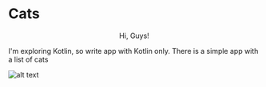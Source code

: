 # Cats

<p align="center">
Hi, Guys! 

I'm exploring Kotlin, so write app with Kotlin only.
There is a simple app with a list of cats


![alt text](https://s11.postimg.org/r33ncdbzn/Screenshot_20170603-221243.png)
</p>

